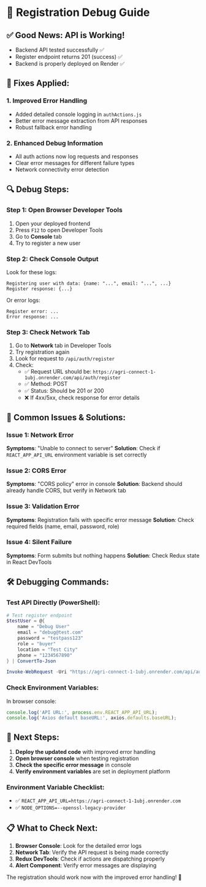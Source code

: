 # 🐛 Registration Debug Guide

## ✅ **Good News: API is Working!**
- Backend API tested successfully ✅
- Register endpoint returns 201 (success) ✅
- Backend is properly deployed on Render ✅

## 🔧 **Fixes Applied:**

### 1. **Improved Error Handling**
- Added detailed console logging in `authActions.js`
- Better error message extraction from API responses
- Robust fallback error handling

### 2. **Enhanced Debug Information**
- All auth actions now log requests and responses
- Clear error messages for different failure types
- Network connectivity error detection

## 🔍 **Debug Steps:**

### Step 1: Open Browser Developer Tools
1. Open your deployed frontend
2. Press `F12` to open Developer Tools
3. Go to **Console** tab
4. Try to register a new user

### Step 2: Check Console Output
Look for these logs:
```
Registering user with data: {name: "...", email: "...", ...}
Register response: {...}
```

Or error logs:
```
Register error: ...
Error response: ...
```

### Step 3: Check Network Tab
1. Go to **Network** tab in Developer Tools
2. Try registration again
3. Look for request to `/api/auth/register`
4. Check:
   - ✅ Request URL should be: `https://agri-connect-1-1ubj.onrender.com/api/auth/register`
   - ✅ Method: POST
   - ✅ Status: Should be 201 or 200
   - ❌ If 4xx/5xx, check response for error details

## 🎯 **Common Issues & Solutions:**

### Issue 1: Network Error
**Symptoms**: "Unable to connect to server"
**Solution**: Check if `REACT_APP_API_URL` environment variable is set correctly

### Issue 2: CORS Error
**Symptoms**: "CORS policy" error in console
**Solution**: Backend should already handle CORS, but verify in Network tab

### Issue 3: Validation Error
**Symptoms**: Registration fails with specific error message
**Solution**: Check required fields (name, email, password, role)

### Issue 4: Silent Failure
**Symptoms**: Form submits but nothing happens
**Solution**: Check Redux state in React DevTools

## 🛠️ **Debugging Commands:**

### Test API Directly (PowerShell):
```powershell
# Test register endpoint
$testUser = @{
    name = "Debug User"
    email = "debug@test.com"
    password = "testpass123"
    role = "buyer"
    location = "Test City"
    phone = "1234567890"
} | ConvertTo-Json

Invoke-WebRequest -Uri "https://agri-connect-1-1ubj.onrender.com/api/auth/register" -Method POST -Body $testUser -ContentType "application/json"
```

### Check Environment Variables:
In browser console:
```javascript
console.log('API URL:', process.env.REACT_APP_API_URL);
console.log('Axios default baseURL:', axios.defaults.baseURL);
```

## 🎯 **Next Steps:**

1. **Deploy the updated code** with improved error handling
2. **Open browser console** when testing registration  
3. **Check the specific error message** in console
4. **Verify environment variables** are set in deployment platform

### Environment Variable Checklist:
- ✅ `REACT_APP_API_URL=https://agri-connect-1-1ubj.onrender.com`
- ✅ `NODE_OPTIONS=--openssl-legacy-provider`

## 📋 **What to Check Next:**

1. **Browser Console**: Look for the detailed error logs
2. **Network Tab**: Verify the API request is being made correctly
3. **Redux DevTools**: Check if actions are dispatching properly
4. **Alert Component**: Verify error messages are displaying

The registration should work now with the improved error handling! 🚀
